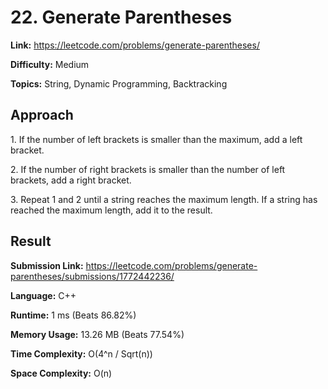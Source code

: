 # 22. Generate Parentheses

**Link:** https://leetcode.com/problems/generate-parentheses/

**Difficulty:** Medium

**Topics:** String, Dynamic Programming, Backtracking


## Approach

1\. If the number of left brackets is smaller than the maximum, add a left bracket.

2\. If the number of right brackets is smaller than the number of left brackets, add a right bracket.

3\. Repeat 1 and 2 until a string reaches the maximum length. If a string has reached the maximum length, add it to the result.


## Result

**Submission Link:** https://leetcode.com/problems/generate-parentheses/submissions/1772442236/

**Language:** C++

**Runtime:** 1 ms (Beats 86.82%)

**Memory Usage:** 13.26 MB (Beats 77.54%)

**Time Complexity:** O(4^n / Sqrt(n))

**Space Complexity:** O(n)
